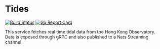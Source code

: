 # Tides

[![Build Status](https://cloud.drone.io/api/badges/jjbubudi/tides/status.svg)](https://cloud.drone.io/jjbubudi/tides)
[![Go Report Card](https://goreportcard.com/badge/github.com/jjbubudi/tides)](https://goreportcard.com/report/github.com/jjbubudi/tides)

This service fetches real time tidal data from the Hong Kong Observatory.
Data is exposed through gRPC and also published to a Nats Streaming channel.
